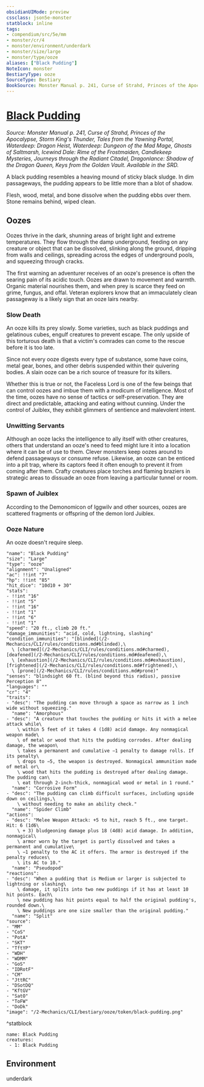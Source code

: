 ```yaml
---
obsidianUIMode: preview
cssclass: json5e-monster
statblock: inline
tags:
- compendium/src/5e/mm
- monster/cr/4
- monster/environment/underdark
- monster/size/large
- monster/type/ooze
aliases: ["Black Pudding"]
NoteIcon: monster
BestiaryType: ooze
SourceType: Bestiary
BookSource: Monster Manual p. 241, Curse of Strahd, Princes of the Apocalypse, Storm King's Thunder, Tales from the Yawning Portal, Waterdeep: Dragon Heist, Waterdeep: Dungeon of the Mad Mage, Ghosts of Saltmarsh, Icewind Dale: Rime of the Frostmaiden, Candlekeep Mysteries, Journeys through the Radiant Citadel, Dragonlance: Shadow of the Dragon Queen, Keys from the Golden Vault. Available in the SRD.
---
```

# [Black Pudding](2-Mechanics/CLI/bestiary/ooze/black-pudding.md)
*Source: Monster Manual p. 241, Curse of Strahd, Princes of the Apocalypse, Storm King's Thunder, Tales from the Yawning Portal, Waterdeep: Dragon Heist, Waterdeep: Dungeon of the Mad Mage, Ghosts of Saltmarsh, Icewind Dale: Rime of the Frostmaiden, Candlekeep Mysteries, Journeys through the Radiant Citadel, Dragonlance: Shadow of the Dragon Queen, Keys from the Golden Vault. Available in the SRD.*  

A black pudding resembles a heaving mound of sticky black sludge. In dim passageways, the pudding appears to be little more than a blot of shadow.

Flesh, wood, metal, and bone dissolve when the pudding ebbs over them. Stone remains behind, wiped clean.

## Oozes

Oozes thrive in the dark, shunning areas of bright light and extreme temperatures. They flow through the damp underground, feeding on any creature or object that can be dissolved, slinking along the ground, dripping from walls and ceilings, spreading across the edges of underground pools, and squeezing through cracks.

The first warning an adventurer receives of an ooze's presence is often the searing pain of its acidic touch. Oozes are drawn to movement and warmth. Organic material nourishes them, and when prey is scarce they feed on grime, fungus, and offal. Veteran explorers know that an immaculately clean passageway is a likely sign that an ooze lairs nearby.

### Slow Death

An ooze kills its prey slowly. Some varieties, such as black puddings and gelatinous cubes, engulf creatures to prevent escape. The only upside of this torturous death is that a victim's comrades can come to the rescue before it is too late.

Since not every ooze digests every type of substance, some have coins, metal gear, bones, and other debris suspended within their quivering bodies. A slain ooze can be a rich source of treasure for its killers.

Whether this is true or not, the Faceless Lord is one of the few beings that can control oozes and imbue them with a modicum of intelligence. Most of the time, oozes have no sense of tactics or self-preservation. They are direct and predictable, attacking and eating without cunning. Under the control of Juiblex, they exhibit glimmers of sentience and malevolent intent.

### Unwitting Servants

Although an ooze lacks the intelligence to ally itself with other creatures, others that understand an ooze's need to feed might lure it into a location where it can be of use to them. Clever monsters keep oozes around to defend passageways or consume refuse. Likewise, an ooze can be enticed into a pit trap, where its captors feed it often enough to prevent it from coming after them. Crafty creatures place torches and flaming braziers in strategic areas to dissuade an ooze from leaving a particular tunnel or room.

### Spawn of Juiblex

According to the Demonomicon of Iggwilv and other sources, oozes are scattered fragments or offspring of the demon lord Juiblex.

### Ooze Nature

An ooze doesn't require sleep.

```statblock
"name": "Black Pudding"
"size": "Large"
"type": "ooze"
"alignment": "Unaligned"
"ac": !!int "7"
"hp": !!int "85"
"hit_dice": "10d10 + 30"
"stats":
- !!int "16"
- !!int "5"
- !!int "16"
- !!int "1"
- !!int "6"
- !!int "1"
"speed": "20 ft., climb 20 ft."
"damage_immunities": "acid, cold, lightning, slashing"
"condition_immunities": "[blinded](/2-Mechanics/CLI/rules/conditions.md#blinded),\
  \ [charmed](/2-Mechanics/CLI/rules/conditions.md#charmed), [deafened](/2-Mechanics/CLI/rules/conditions.md#deafened),\
  \ [exhaustion](/2-Mechanics/CLI/rules/conditions.md#exhaustion), [frightened](/2-Mechanics/CLI/rules/conditions.md#frightened),\
  \ [prone](/2-Mechanics/CLI/rules/conditions.md#prone)"
"senses": "blindsight 60 ft. (blind beyond this radius), passive Perception 8"
"languages": ""
"cr": "4"
"traits":
- "desc": "The pudding can move through a space as narrow as 1 inch wide without squeezing."
  "name": "Amorphous"
- "desc": "A creature that touches the pudding or hits it with a melee attack while\
    \ within 5 feet of it takes 4 (1d8) acid damage. Any nonmagical weapon made\
    \ of metal or wood that hits the pudding corrodes. After dealing damage, the weapon\
    \ takes a permanent and cumulative −1 penalty to damage rolls. If its penalty\
    \ drops to −5, the weapon is destroyed. Nonmagical ammunition made of metal or\
    \ wood that hits the pudding is destroyed after dealing damage. The pudding can\
    \ eat through 2-inch-thick, nonmagical wood or metal in 1 round."
  "name": "Corrosive Form"
- "desc": "The pudding can climb difficult surfaces, including upside down on ceilings,\
    \ without needing to make an ability check."
  "name": "Spider Climb"
"actions":
- "desc": "Melee Weapon Attack: +5 to hit, reach 5 ft., one target. Hit: 6 (1d6\
    \ + 3) bludgeoning damage plus 18 (4d8) acid damage. In addition, nonmagical\
    \ armor worn by the target is partly dissolved and takes a permanent and cumulative\
    \ −1 penalty to the AC it offers. The armor is destroyed if the penalty reduces\
    \ its AC to 10."
  "name": "Pseudopod"
"reactions":
- "desc": "When a pudding that is Medium or larger is subjected to lightning or slashing\
    \ damage, it splits into two new puddings if it has at least 10 hit points. Each\
    \ new pudding has hit points equal to half the original pudding's, rounded down.\
    \ New puddings are one size smaller than the original pudding."
  "name": "Split"
"source":
- "MM"
- "CoS"
- "PotA"
- "SKT"
- "TftYP"
- "WDH"
- "WDMM"
- "GoS"
- "IDRotF"
- "CM"
- "JttRC"
- "DSotDQ"
- "KftGV"
- "SatO"
- "ToFW"
- "DoDk"
"image": "/2-Mechanics/CLI/bestiary/ooze/token/black-pudding.png"
```
^statblock

```encounter-table
name: Black Pudding
creatures:
 - 1: Black Pudding
```

## Environment

underdark